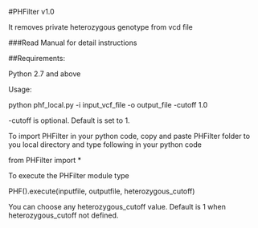 #PHFilter v1.0

It removes private heterozygous genotype from vcd file

###Read Manual for detail instructions

##Requirements:

Python 2.7 and above

Usage:

python phf_local.py -i input_vcf_file -o output_file -cutoff 1.0

-cutoff is optional. Default is set to 1.

To import PHFilter in your python code, copy and paste PHFilter folder to you local directory and type following in your python code

from PHFilter import *

To execute the PHFilter module type

PHF().execute(inputfile, outputfile, heterozygous_cutoff)

You can choose any heterozygous_cutoff value. Default is 1 when heterozygous_cutoff not defined.